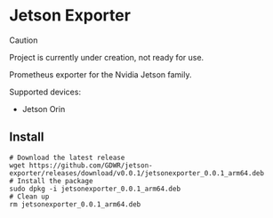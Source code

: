 # Jetson Exporter

> [!CAUTION]
> Project is currently under creation, not ready for use.

Prometheus exporter for the Nvidia Jetson family.

Supported devices:
- Jetson Orin

## Install

```shell
# Download the latest release
wget https://github.com/GDWR/jetson-exporter/releases/download/v0.0.1/jetsonexporter_0.0.1_arm64.deb
# Install the package
sudo dpkg -i jetsonexporter_0.0.1_arm64.deb
# Clean up
rm jetsonexporter_0.0.1_arm64.deb
```
